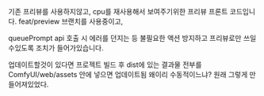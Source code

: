 기존 프리뷰를 사용하지않고,
cpu를 재사용해서 보여주기위한 프리뷰 프론트 코드입니다.
feat/preview 브랜치를 사용중이고,

queuePrompt api 호출 시 에러를 던지는 등
불필요한 액션 방지하고 프리뷰로만 쓰일수있도록 조치가 들어가있습니다.

업데이트할것이 있다면 프로젝트 빌드 후 dist에 있는 결과물 전부를 ComfyUI/web/assets 안에 넣으면 업데이트됨
왜이리 수동적이느냐? 원래 그렇게 만들어져있었다.
